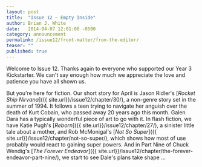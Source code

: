 ```yaml
---
layout: post
title:  "Issue 12 — Empty Inside"
author: Brian J. White
date:   2014-04-07 12:01:00 -0500
category: announcement
permalink: /issue12/front-matter/from-the-editor/
teaser: ""
published: true
---
```


Welcome to Issue 12. Thanks again to everyone who supported our Year 3 Kickstarter. We can't say enough how much we appreciate the love and patience you have all shown us.

But you're here for fiction. Our short story for April is Jason Ridler's [_Rocket Ship Nirvana_]({{ site.url}}/issue12/chapter/30/), a non-genre story set in the summer of 1994. It follows a teen trying to navigate her anguish over the death of Kurt Cobain, who passed away 20 years ago this month. Galen Dara has a typically wonderful piece of art to go with it. In flash fiction, we have Katie Pugh's [_Reborn_]({{ site.url}}/issue12/chapter/27/), a sinister little tale about a mother, and Rob McMonigal's [_Not So Super_]({{ site.url}}/issue12/chapter/not-so-super/), which shows how most of use probably would react to gaining super powers. And in Part Nine of Chuck Wendig's [_The Forever Endeavor_]({{ site.url}}/issue12/chapter/the-forever-endeavor-part-nine/), we start to see Dale's plans take shape …
